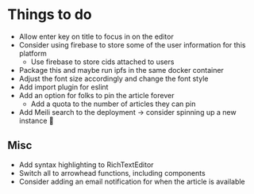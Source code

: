 # Things to do

- Allow enter key on title to focus in on the editor
- Consider using firebase to store some of the user information for this platform
  - Use firebase to store cids attached to users
- Package this and maybe run ipfs in the same docker container
- Adjust the font size accordingly and change the font style
- Add import plugin for eslint
- Add an option for folks to pin the article forever
  - Add a quota to the number of articles they can pin
- Add Meili search to the deployment -> consider spinning up a new instance 🤔

## Misc

- Add syntax highlighting to RichTextEditor
- Switch all to arrowhead functions, including components
- Consider adding an email notification for when the article is available
